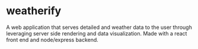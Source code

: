 # weatherify
A web application that serves detailed and weather data to the user through leveraging server side rendering and data visualization.
Made with a react front end and node/express backend.
